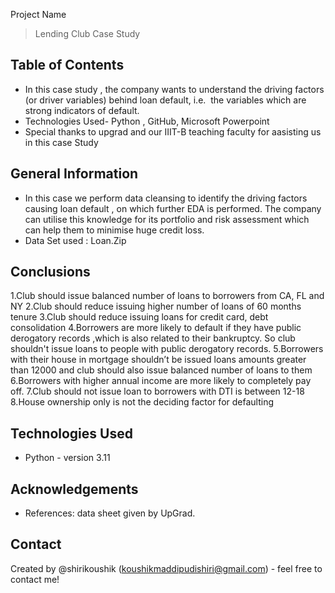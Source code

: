Project Name
> Lending Club Case Study 


## Table of Contents
* In this case study , the company wants to understand the driving factors (or driver variables) behind  loan default, i.e.  the variables which are strong indicators of default.   
* Technologies Used- Python , GitHub, Microsoft Powerpoint
* Special thanks to upgrad and our IIIT-B teaching faculty for aasisting us in this case Study  



## General Information
- In this case we perform data cleansing to identify the driving factors causing loan default ,  on which further  EDA is  performed. The company can utilise this knowledge for its portfolio and risk assessment which can help them to minimise huge credit loss. 
- Data Set used : Loan.Zip



## Conclusions
1.Club should issue balanced number of loans to borrowers from CA, FL and NY
2.Club should reduce issuing higher number of loans of 60 months tenure
3.Club should reduce issuing loans for credit card, debt consolidation
4.Borrowers are more likely to default if they have public derogatory records ,which is also related to their bankruptcy. So club shouldn't issue loans to people with public derogatory records.
5.Borrowers with their house in mortgage shouldn’t be issued loans amounts greater than 12000 and club should also issue balanced number of loans to them
6.Borrowers with higher annual income are more likely to completely pay off.
7.Club should not issue loan to borrowers with DTI is between 12-18
8.House ownership only is not the deciding factor for defaulting



## Technologies Used
- Python - version 3.11


## Acknowledgements
- References: data sheet given by UpGrad.


## Contact
Created by @shirikoushik (koushikmaddipudishiri@gmail.com) - feel free to contact me!
